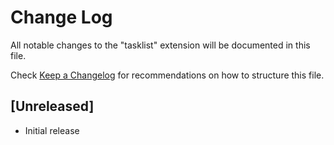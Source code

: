 # Change Log
All notable changes to the "tasklist" extension will be documented in this file.

Check [Keep a Changelog](http://keepachangelog.com/) for recommendations on how to structure this file.

## [Unreleased]
- Initial release